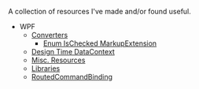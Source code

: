 A collection of resources I've made and/or found useful.

* WPF
  * [Converters][wpf_converters]
    * [Enum IsChecked MarkupExtension][wpf_enum-is-checked]
  * [Design Time DataContext][wpf_design-time-datacontext]
  * [Misc. Resources][wpf_misc-resources]
  * [Libraries][wpf_libraries]
  * [RoutedCommandBinding][wpf_routed-command-binding]


[wpf_design-time-datacontext]: https://github.com/binarycow/Resources/blob/master/docs/design-time-datacontext.md
[wpf_libraries]: https://github.com/binarycow/Resources/blob/master/docs/libraries.md
[wpf_misc-resources]: https://github.com/binarycow/Resources/blob/master/docs/misc-resources.md
[wpf_converters]: https://github.com/binarycow/Resources/blob/master/docs/converters.md
[wpf_enum-is-checked]: https://github.com/binarycow/Resources/blob/master/docs/enum-is-checked-extension.md
[wpf_routed-command-binding]: https://github.com/binarycow/Resources/blob/master/docs/routed-command-binding.md

